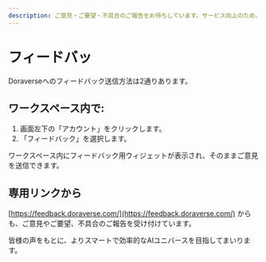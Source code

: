 ```yaml
---
description: ご意見・ご要望・不具合のご報告をお待ちしています。サービス向上のため、ぜひ皆様の声をお聞かせください。
---
```


# フィードバッ

Doraverseへのフィードバック送信方法は2通りあります。

## ワークスペース内で:

1. 画面左下の「アカウント」をクリックします。
2. 「フィードバック」を選択します。

ワークスペース内にフィードバック用ウィジェットが表示され、そのままご意見を送信できます。

## 専用リンクから

[https://feedback.doraverse.com/](https://feedback.doraverse.com/) からも、ご意見やご要望、不具合のご報告を受け付けています。

皆様の声をもとに、よりスマートで効率的なAIユニバースを目指してまいります。

